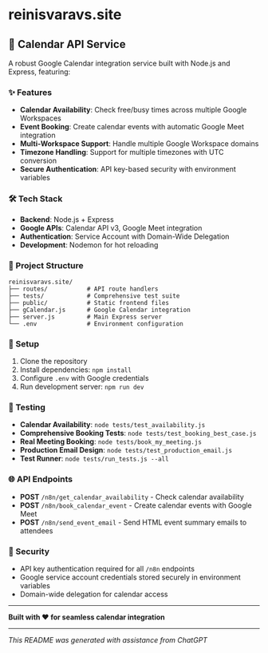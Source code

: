 # reinisvaravs.site

## 🚀 Calendar API Service

A robust Google Calendar integration service built with Node.js and Express, featuring:

### ✨ Features

- **Calendar Availability**: Check free/busy times across multiple Google Workspaces
- **Event Booking**: Create calendar events with automatic Google Meet integration
- **Multi-Workspace Support**: Handle multiple Google Workspace domains
- **Timezone Handling**: Support for multiple timezones with UTC conversion
- **Secure Authentication**: API key-based security with environment variables

### 🛠️ Tech Stack

- **Backend**: Node.js + Express
- **Google APIs**: Calendar API v3, Google Meet integration
- **Authentication**: Service Account with Domain-Wide Delegation
- **Development**: Nodemon for hot reloading

### 📁 Project Structure

```
reinisvaravs.site/
├── routes/           # API route handlers
├── tests/            # Comprehensive test suite
├── public/           # Static frontend files
├── gCalendar.js      # Google Calendar integration
├── server.js         # Main Express server
└── .env              # Environment configuration
```

### 🔧 Setup

1. Clone the repository
2. Install dependencies: `npm install`
3. Configure `.env` with Google credentials
4. Run development server: `npm run dev`

### 🧪 Testing

- **Calendar Availability**: `node tests/test_availability.js`
- **Comprehensive Booking Tests**: `node tests/test_booking_best_case.js`
- **Real Meeting Booking**: `node tests/book_my_meeting.js`
- **Production Email Design**: `node tests/test_production_email.js`
- **Test Runner**: `node tests/run_tests.js --all`

### 🌐 API Endpoints

- **POST** `/n8n/get_calendar_availability` - Check calendar availability
- **POST** `/n8n/book_calendar_event` - Create calendar events with Google Meet
- **POST** `/n8n/send_event_email` - Send HTML event summary emails to attendees

### 🔐 Security

- API key authentication required for all `/n8n` endpoints
- Google service account credentials stored securely in environment variables
- Domain-wide delegation for calendar access

---

**Built with ❤️ for seamless calendar integration**

---

_This README was generated with assistance from ChatGPT_
